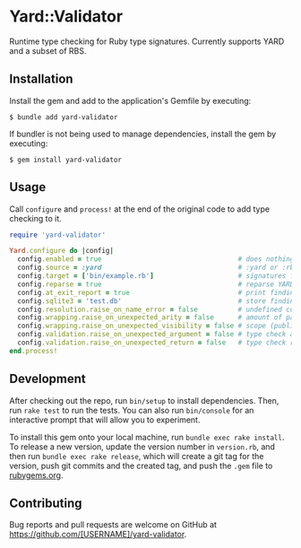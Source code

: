 # Yard::Validator

Runtime type checking for Ruby type signatures. Currently supports YARD and a subset of RBS.

## Installation

Install the gem and add to the application's Gemfile by executing:

    $ bundle add yard-validator

If bundler is not being used to manage dependencies, install the gem by executing:

    $ gem install yard-validator

## Usage
Call `configure` and `process!` at the end of the original code to add type checking to it.

```ruby
require 'yard-validator'

Yard.configure do |config|
  config.enabled = true                                  # does nothing if false
  config.source = :yard                                  # :yard or :rbs
  config.target = ['bin/example.rb']                     # signatures file/dir
  config.reparse = true                                  # reparse YARD sigs
  config.at_exit_report = true                           # print findings
  config.sqlite3 = 'test.db'                             # store findings (SQLite)
  config.resolution.raise_on_name_error = false          # undefined constants
  config.wrapping.raise_on_unexpected_arity = false      # amount of parameters
  config.wrapping.raise_on_unexpected_visibility = false # scope (public/private/..)
  config.validation.raise_on_unexpected_argument = false # type check args
  config.validation.raise_on_unexpected_return = false   # type check return
end.process!
```
## Development

After checking out the repo, run `bin/setup` to install dependencies. Then, run `rake test` to run the tests. You can also run `bin/console` for an interactive prompt that will allow you to experiment.

To install this gem onto your local machine, run `bundle exec rake install`. To release a new version, update the version number in `version.rb`, and then run `bundle exec rake release`, which will create a git tag for the version, push git commits and the created tag, and push the `.gem` file to [rubygems.org](https://rubygems.org).

## Contributing

Bug reports and pull requests are welcome on GitHub at https://github.com/[USERNAME]/yard-validator.
